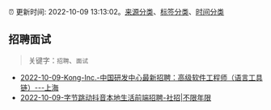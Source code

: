 :alarm_clock: 更新时间: 2022-10-09 13:13:02。[来源分类](../README.md)、[标签分类](../TAGS.md)、[时间分类](../TIMELINE.md)

## 招聘面试


> 关键字：`招聘`、`面试`



- [2022-10-09-Kong-Inc.-中国研发中心最新招聘：高级软件工程师（语言工具链）---上海](https://www.v2ex.com/t/885586) 
- [2022-10-09-字节跳动抖音本地生活前端招聘-社招|不限年限](https://www.v2ex.com/t/885582) 